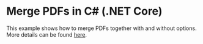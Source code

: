﻿# Merge PDFs in C# (.NET Core)

This example shows how to merge PDFs together with and without options. More details can be found
[here](https://www.DynamicPDF.com/Examples/merge-pdf-.net-core).
